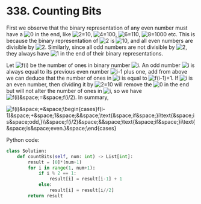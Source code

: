 # 338. Counting Bits

First we observe that the binary representation of any even number must have a <img src='https://latex.codecogs.com/svg.image?0' title='0' /> in the end, like <img src='https://latex.codecogs.com/svg.image?2=10' title='2=10' />, <img src='https://latex.codecogs.com/svg.image?4=100' title='4=100' />, <img src='https://latex.codecogs.com/svg.image?6=110' title='6=110' />, <img src='https://latex.codecogs.com/svg.image?8=1000' title='8=1000' /> etc. This is because the binary representation of <img src='https://latex.codecogs.com/svg.image?2' title='2' /> is <img src='https://latex.codecogs.com/svg.image?10' title='10' />, and all even numbers are divisible by <img src='https://latex.codecogs.com/svg.image?2' title='2' />. Similarly, since all odd numbers are not divisible by <img src='https://latex.codecogs.com/svg.image?2' title='2' />, they always have <img src='https://latex.codecogs.com/svg.image?1' title='1' /> in the end of their binary representations.

Let <img src='https://latex.codecogs.com/svg.image?f(i)' title='f(i)' /> be the number of ones in binary number <img src='https://latex.codecogs.com/svg.image?i' title='i' />. An odd number <img src='https://latex.codecogs.com/svg.image?i' title='i' /> is always equal to its previous even number <img src='https://latex.codecogs.com/svg.image?i-1' title='i-1' /> plus one, add from above we can deduce that the number of ones in <img src='https://latex.codecogs.com/svg.image?i' title='i' /> is equal to <img src='https://latex.codecogs.com/svg.image?f(i-1)&plus;1' title='f(i-1)&plus;1' />. If <img src='https://latex.codecogs.com/svg.image?i' title='i' /> is an even number, then dividing it by <img src='https://latex.codecogs.com/svg.image?2=10' title='2=10' /> will remove the <img src='https://latex.codecogs.com/svg.image?0' title='0' /> in the end but will not alter the number of ones in <img src='https://latex.codecogs.com/svg.image?i' title='i' />, so we have <img src='https://latex.codecogs.com/svg.image?f(i)&space;=&space;f(i/2)' title='f(i)&space;=&space;f(i/2)' />. In summary,

<img src='https://latex.codecogs.com/svg.image?f(i)&space;=&space;\begin{cases}f(i-1)&space;&plus;&space;1&space;&&space;\text{&space;if&space;}i\text{&space;is&space;odd,}\\&space;f(i/2)&space;&&space;\text{&space;if&space;}i\text{&space;is&space;even.}&space;\end{cases}' title='f(i)&space;=&space;\begin{cases}f(i-1)&space;&plus;&space;1&space;&&space;\text{&space;if&space;}i\text{&space;is&space;odd,}\\&space;f(i/2)&space;&&space;\text{&space;if&space;}i\text{&space;is&space;even.}&space;\end{cases}' />

Python code:

```python
class Solution:
    def countBits(self, num: int) -> List[int]:
        result = [0]*(num+1)
        for i in range(1, num+1):
            if i % 2 == 1:
                result[i] = result[i-1] + 1
            else:
                result[i] = result[i//2]
        return result
```
